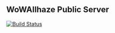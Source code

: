 ## WoWAllhaze Public Server

[![Build Status](https://travis-ci.org/allhaze/Azeroth.svg?branch=3.3.5)](https://travis-ci.org/allhaze/Azeroth)

